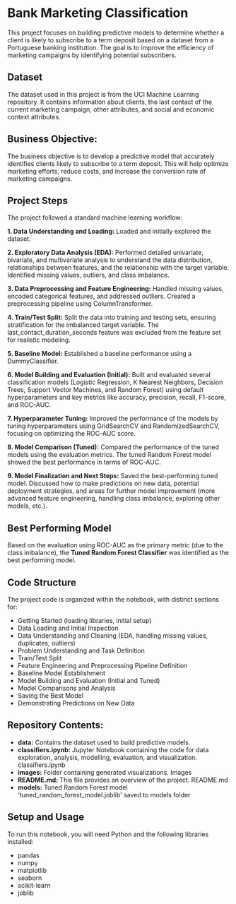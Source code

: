 # Bank Marketing Classification
This project focuses on building predictive models to determine whether a client is likely to subscribe to a term deposit based on a dataset from a Portuguese banking institution. The goal is to improve the efficiency of marketing campaigns by identifying potential subscribers.

## Dataset
The dataset used in this project is from the UCI Machine Learning repository. It contains information about clients, the last contact of the current marketing campaign, other attributes, and social and economic context attributes.

## Business Objective: 
The business objective is to develop a predictive model that accurately identifies clients likely to subscribe to a term deposit. This will help optimize marketing efforts, reduce costs, and increase the conversion rate of marketing campaigns.

## Project Steps
The project followed a standard machine learning workflow:

**1. Data Understanding and Loading:** Loaded and initially explored the dataset.

**2. Exploratory Data Analysis (EDA):** Performed detailed univariate, bivariate, and multivariate analysis to understand the data distribution, relationships between features, and the relationship with the target variable. Identified missing values, outliers, and class imbalance.

**3. Data Preprocessing and Feature Engineering:** Handled missing values, encoded categorical features, and addressed outliers. Created a preprocessing pipeline using ColumnTransformer.

**4. Train/Test Split:** Split the data into training and testing sets, ensuring stratification for the imbalanced target variable. The last_contact_duration_seconds feature was excluded from the feature set for realistic modeling.

**5. Baseline Model:** Established a baseline performance using a DummyClassifier.

**6. Model Building and Evaluation (Initial):** Built and evaluated several classification models (Logistic Regression, K Nearest Neighbors, Decision Trees, Support Vector Machines, and Random Forest) using default hyperparameters and key metrics like accuracy, precision, recall, F1-score, and ROC-AUC.

**7. Hyperparameter Tuning:** Improved the performance of the models by tuning hyperparameters using GridSearchCV and RandomizedSearchCV, focusing on optimizing the ROC-AUC score.

**8. Model Comparison (Tuned):** Compared the performance of the tuned models using the evaluation metrics. The tuned Random Forest model showed the best performance in terms of ROC-AUC.

**9. Model Finalization and Next Steps:** Saved the best-performing tuned model. Discussed how to make predictions on new data, potential deployment strategies, and areas for further model improvement (more advanced feature engineering, handling class imbalance, exploring other models, etc.).

## Best Performing Model
Based on the evaluation using ROC-AUC as the primary metric (due to the class imbalance), the **Tuned Random Forest Classifier** was identified as the best performing model.

## Code Structure
The project code is organized within the notebook, with distinct sections for:

* Getting Started (loading libraries, initial setup)
* Data Loading and Initial Inspection
* Data Understanding and Cleaning (EDA, handling missing values, duplicates, outliers)
* Problem Understanding and Task Definition
* Train/Test Split
* Feature Engineering and Preprocessing Pipeline Definition
* Baseline Model Establishment
* Model Building and Evaluation (Initial and Tuned)
* Model Comparisons and Analysis
* Saving the Best Model
* Demonstrating Predictions on New Data

## Repository Contents:

  * **data:** Contains the dataset used to build predictive models. 
  * **classifiers.ipynb:** Jupyter Notebook containing the code for data exploration, analysis, modelling, evaluation, and visualization. classifiers.ipynb
  * **images:** Folder containing generated visualizations. Images
  * **README.md:** This file provides an overview of the project. README.md
  * **models:** Tuned Random Forest model 'tuned_random_forest_model.joblib' saved to models folder

## Setup and Usage
To run this notebook, you will need Python and the following libraries installed:

* pandas
* numpy
* matplotlib
* seaborn
* scikit-learn
* joblib
